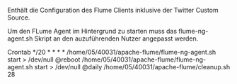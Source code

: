 Enthält die Configuration des Flume Clients inklusive der Twitter Custom Source.

Um den FLume Agent im Hintergrund zu starten muss das flume-ng-agent.sh Skript an den auzuführenden Nutzer angepasst werden.

Crontab
*/20 * * * * /home/05/40031/apache-flume/flume-ng-agent.sh start > /dev/null
@reboot /home/05/40031/apache-flume/flume-ng-agent.sh start > /dev/null
@daily /home/05/40031/apache-flume/cleanup.sh 28
